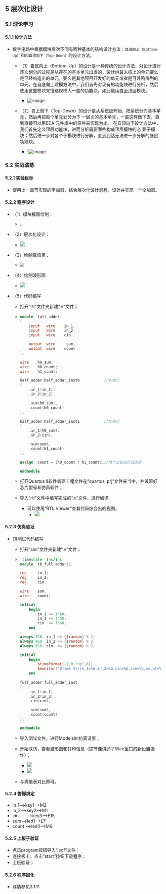 ## 5 层次化设计

### 5.1 理论学习

#### 5.1.1 设计方法

* 数字电路中根据模块层次不同有两种基本的结构设计方法：`自底向上（Bottom-Up）`和`和自顶向下（Top-Down）`的设计方法。
  * （1）自底向上（Bottom-Up）的设计是一种传统的设计方法，对设计进行逐次划分的过程是从存在的基本单元出发的，设计树最末枝上的单元要么是已经构造出的单元，要么是其他项目开发好的单元或者是可外购得到的单元。在自底向上建模方法中，我们首先对现有的功能块进行分析，然后使用这些模块来搭建规模大一些的功能块，如此继续直至顶层模块。
    * ![image](https://github.com/user-attachments/assets/e3b11b58-6ec5-4934-809f-4f290e195d35)

  * （2）自上而下（Top-Down）的设计是从系统级开始，把系统分为基本单元，然后再把每个单元划分为下 一层次的基本单元，一直这样做下去，直到直接可以用EDA 元件库中的原件来实现为止。 在自顶向下设计方法中，我们首先定义顶层功能块，进而分析需要哪些构成顶层模块的必 要子模块；然后进一步对各个子模块进行分解，直到到达无法进一步分解的底层功能块。
    * !![image](https://github.com/user-attachments/assets/849ede10-6051-486d-9394-d31b270675f1)


### 5.2 实战演练

#### 5.2.1 实验目标

* 使用上一章节实现的半加器，结合层次化设计思想，设计并实现一个全加器。

#### 5.2.2 程序设计

* （1）模块框图绘制：

  * <img src="https://pic.imgdb.cn/item/64e717b4661c6c8e54aa84f2.jpg" style="zoom: 33%;" />

* （2）层次化设计：

  * ![](https://pic.imgdb.cn/item/64e7180a661c6c8e54aa9853.jpg)

* （3）绘制真值表：

  * <img src="https://pic.imgdb.cn/item/64e719cf661c6c8e54ab1cab.jpg" style="zoom: 80%;" />

* （4）绘制波形图

  * ![](https://pic.imgdb.cn/item/64e71c16661c6c8e54ac129b.jpg)

* （5）代码编写

  * 打开“rtl”文件夹新建“.v”文件；

  * ``` verilog
    module  full_adder
    (
        input   wire    in_1,
        input   wire    in_2,
        input   wire    cin ,
    
        output  wire     sum,
        output  wire    count
    );
    
    wire    h0_sum;
    wire    h0_count;
    wire    h1_count;
    
    half_adder half_adder_inst0           //实例化
    (
        .in_1(in_1),
        .in_2(in_2),
    
        .sum(h0_sum),
        .count(h0_count)
    );
    
    half_adder half_adder_inst1           //实例化
    (
        .in_1(h0_sum),
        .in_2(cin),
    
        .sum(sum),
        .count(h1_count)
    );
    
    assign  count = (h0_count | h1_count);//两个进位进行或运算
    
    endmodule
    ```

  * 打开Quartus II软件新建工程文件在“quartus_prj”文件夹当中，并设置好芯片型号和仿真软件；

  * 导入“rtl”文件中编写完成的“.v”文件，进行编译.

    * 可以使用“RTL Viewer”查看代码综合出的视图。
      * ![](https://pic.imgdb.cn/item/64e7217a661c6c8e54ae322e.jpg)

#### 5.2.3 仿真验证

* (1)测试代码编写

  * 打开“sim”文件夹新建“.v”文件；

  * ``` verilog
    `timescale  1ns/1ns
    module  tb_full_adder();
    
    reg     in_1;
    reg     in_2;
    reg     cin;
    
    wire    sum;
    wire    count;
    
    initial
        begin
            in_1 <= 1'b0;
            in_2 <= 1'b0;
            cin  <= 1'b0;
        end
    
    always #10  in_1 <= {$random} % 2;
    always #10  in_2 <= {$random} % 2;
    always #10  cin  <= {$random} % 2;
    
    initial
        begin
            $timeformat(-9,0,"ns",6);
            $monitor("@time %t:in_1=%b,in_2=%b,cin=%b,sum=%b,count=%b",$time,in_1,in_2,cin,sum,count);
        end
        
    full_adder full_adder_inst
    (
        .in_1(in_1),
        .in_2(in_2),
        .cin(cin),
    
        .sum(sum),
        .count(count)
    );
    
    endmodule
    ```

  * 导入测试文件，进行Modelsim仿真设置；

  * 开始联仿，查看波形图和打印信息（这节课讲述了Wire窗口的新设置操作）：

    * ![](https://pic.imgdb.cn/item/64e74850661c6c8e54b92bc5.jpg)
    * ![](https://pic.imgdb.cn/item/64e744ea661c6c8e54b8485e.jpg)

  * 与真值表对比即可。


#### 5.2.4 管脚绑定

* in_1-->key1-->M2
* in_2-->key2-->M1
* cin---->key3-->E15
* sum-->led1-->L7
* count -->led0-->M6

#### 5.2.5 上板子验证

* 点击program按钮导入“.sof”文件；
* 连接板卡，点击“start”按钮下载程序；
* 上板验证；

#### 5.2.6 程序固化

* 详情参见3.1.11
